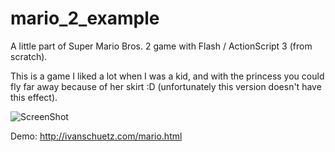 mario_2_example
===============

A little part of Super Mario Bros. 2 game with Flash / ActionScript 3 (from scratch).

This is a game I liked a lot when I was a kid, and with the princess you could fly far away because of her skirt :D (unfortunately this version doesn't have this effect).

![ScreenShot](https://raw.github.com/i-schuetz/mario_2_example/master/3e.png)



Demo: http://ivanschuetz.com/mario.html
